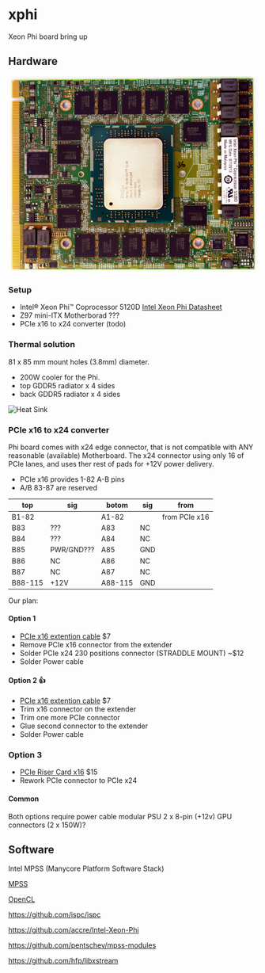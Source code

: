 # xphi
Xeon Phi board bring up

## Hardware

![PCB Top](img/5120d_top.jpg)
### Setup
 - Intel® Xeon Phi™ Coprocessor 5120D [Intel Xeon Phi Datasheet](http://www.intel.com/content/dam/www/public/us/en/documents/datasheets/xeon-phi-coprocessor-datasheet.pdf)
 - Z97 mini-ITX Motherborad ???
 - PCIe x16 to x24 converter (todo)

### Thermal solution
81 x 85 mm mount holes (3.8mm) diameter.

 - 200W cooler for the Phi.
 - top GDDR5 radiator x 4 sides
 - back GDDR5 radiator x 4 sides

![Heat Sink](https://cdn.rawgit.com/drom/xphi/master/img/heat_sink.svg)

### PCIe x16 to x24 converter

Phi board comes with x24 edge connector, that is not compatible with ANY reasonable (available) Motherboard.
The x24 connector using only 16 of PCIe lanes, and uses ther rest of pads for +12V power delivery.

 - PCIe x16 provides 1-82 A-B pins
 - A/B 83-87 are reserved

top | sig | botom | sig | from |
--- | --- | ----- | --- | ---- |
B1-82|    | A1-82 |   | from PCIe x16 |
B83 | ??? | A83   | NC  ||
B84 | ??? | A84   | NC  ||
B85 | PWR/GND??? | A85 | GND ||
B86 | NC  | A86   | NC  ||
B87 | NC  | A87   | NC  ||
B88-115 | +12V | A88-115 | GND ||

Our plan:

#### Option 1
 - [PCIe x16 extention cable](http://amzn.com/B00D79EV0G) $7
 - Remove PCIe x16 connector from the extender
 - Solder PCIe x24 230 positions connector (STRADDLE MOUNT) ~$12
 - Solder Power cable

#### Option 2 :+1:
 - [PCIe x16 extention cable](http://amzn.com/B00D79EV0G) $7
 - Trim x16 connector on the extender
 - Trim one more PCIe connector 
 - Glue second connector to the extender
 - Solder Power cable

### Option 3
 - [PCIe Riser Card x16](http://amzn.com/B002M1DHJG) $15
 - Rework PCIe connector to PCIe x24

#### Common
Both options require power cable modular PSU 2 x 8-pin (+12v) GPU connectors (2 x 150W)?

## Software

Intel MPSS (Manycore Platform Software Stack)

[MPSS](https://software.intel.com/en-us/articles/intel-manycore-platform-software-stack-mpss#lx36rel)

[OpenCL](https://software.intel.com/en-us/articles/opencl-drivers#philinux)

https://github.com/ispc/ispc

https://github.com/accre/Intel-Xeon-Phi

https://github.com/pentschev/mpss-modules

https://github.com/hfp/libxstream
